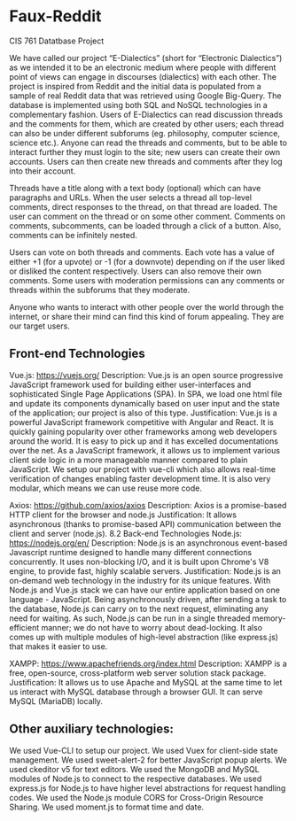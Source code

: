 # Faux-Reddit
CIS 761 Datatbase Project

  We have called our project “E-Dialectics” (short for “Electronic Dialectics”) as we intended it to be an electronic medium where people with different point of views can engage in discourses (dialectics) with each other. The project is inspired from Reddit and the initial data is populated from a sample of real Reddit data that was retrieved using Google Big-Query. The database is implemented using both SQL and NoSQL technologies in a complementary fashion. Users of E-Dialectics can read discussion threads and the comments for them, which are created by other users; each thread can also be under different subforums (eg. philosophy, computer science, science etc.). Anyone can read the threads and comments, but to be able to interact further they must login to the site; new users can create their own accounts. Users can then create new threads and comments after they log into their account. 
  
  Threads have a title along with a text body (optional) which can have paragraphs and URLs. When the user selects a thread all top-level comments, direct responses to the thread, on that thread are loaded. The user can comment on the thread or on some other comment. Comments on comments, subcomments, can be loaded through a click of a button. Also, comments can be infinitely nested. 
  
  Users can vote on both threads and comments. Each vote has a value of either +1 (for a upvote) or -1 (for a downvote) depending on if the user liked or disliked the content respectively. Users can also remove their own comments. Some users with moderation permissions can any comments or threads within the subforums that they moderate.
  
  Anyone who wants to interact with other people over the world through the internet, or share their mind can find this kind of forum appealing. They are our target users. 

## Front-end Technologies
Vue.js: https://vuejs.org/
Description: Vue.js is an open source progressive JavaScript framework used for building either user-interfaces and sophisticated Single Page Applications (SPA). In SPA, we load one html file and update its components dynamically based on user input and the state of the application; our project is also of this type.
Justification: Vue.js is a powerful JavaScript framework competitive with Angular and React. It is quickly gaining popularity over other frameworks among web developers around the world. It is easy to pick up and it has excelled documentations over the net. As a JavaScript framework, it allows us to implement various client side logic in a more manageable manner compared to plain JavaScript. We setup our project with vue-cli which also allows real-time verification of changes enabling faster development time. It is also very modular, which means we can use reuse more code. 

Axios: https://github.com/axios/axios
Description: Axios is a promise-based HTTP client for the browser and node.js
Justification: It allows asynchronous (thanks to promise-based API)  communication between the client and server (node.js). 
8.2 Back-end Technologies
Node.js: https://nodejs.org/en/
Description: Node.js is an asynchronous event-based Javascript runtime designed to handle many different connections concurrently. It uses non-blocking I/O, and it is built upon Chrome's V8 engine, to provide fast, highly scalable servers.
Justification: Node.js is an on-demand web technology in the industry for its unique features. With Node.js and Vue.js stack we can have our entire application based on one language - JavaScript. Being asynchronously driven, after sending a task to the database, Node.js can carry on to the next request, eliminating any need for waiting. As such, Node.js can be run in a single threaded memory-efficient manner; we do not have to worry about dead-locking. It also comes up with multiple modules of high-level abstraction (like express.js) that makes it easier to use. 

XAMPP: https://www.apachefriends.org/index.html
Description: XAMPP is a free, open-source, cross-platform web server solution stack package.
Justification: It allows us to use Apache and MySQL at the same time to let us interact with MySQL database through a browser GUI. It can serve MySQL (MariaDB)  locally. 

## Other auxiliary technologies:
We used Vue-CLI to setup our project.
We used Vuex for client-side state management.
We used sweet-alert-2 for better JavaScript popup alerts.
We used ckeditor v5 for text editors.
We used the MongoDB and MySQL modules of Node.js to connect to the respective databases.
We used express.js for Node.js to have higher level abstractions for request handling codes.
We used the Node.js module CORS for Cross-Origin Resource Sharing.
We used moment.js to format time and date. 
